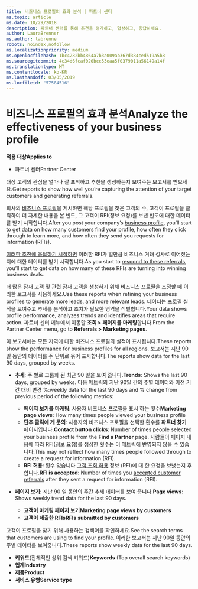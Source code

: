 ```yaml
---
title: 비즈니스 프로필의 효과 분석 | 파트너 센터
ms.topic: article
ms.date: 10/29/2018
description: 파트너 센터를 통해 추천을 평가하고, 협상하고, 응답하세요.
author: LauraBrenner
ms.author: labrenne
robots: noindex,nofollow
ms.localizationpriority: medium
ms.openlocfilehash: 1bc4282bb4864a7b3a009ab367d384ced519a5b8
ms.sourcegitcommit: 4c34d6fcaf020bcc53eaa5f0379011a56149a14f
ms.translationtype: MT
ms.contentlocale: ko-KR
ms.lasthandoff: 03/05/2019
ms.locfileid: "57584516"
---
```

# <a name="analyze-the-effectiveness-of-your-business-profile"></a><span data-ttu-id="6418e-103">비즈니스 프로필의 효과 분석</span><span class="sxs-lookup"><span data-stu-id="6418e-103">Analyze the effectiveness of your business profile</span></span>
<!-- 
https://go.microsoft.com/fwlink/?linkid=849120
-->

<span data-ttu-id="6418e-104">**적용 대상**</span><span class="sxs-lookup"><span data-stu-id="6418e-104">**Applies to**</span></span>

-  <span data-ttu-id="6418e-105">파트너 센터</span><span class="sxs-lookup"><span data-stu-id="6418e-105">Partner Center</span></span>

<span data-ttu-id="6418e-106">대상 고객의 관심을 얼마나 잘 포착하고 추천을 생성하는지 보여주는 보고서를 받으세요.</span><span class="sxs-lookup"><span data-stu-id="6418e-106">Get reports to show how well you’re capturing the attention of your target customers and generating referrals.</span></span>

<span data-ttu-id="6418e-107">회사의 [비즈니스 프로필](create-a-marketing-profile.md)을 게시하면 해당 프로필을 찾은 고객의 수, 고객이 프로필을 클릭하여 더 자세한 내용을 본 빈도, 그 고객이 RFI(정보 요청)를 보낸 빈도에 대한 데이터를 받기 시작합니다.</span><span class="sxs-lookup"><span data-stu-id="6418e-107">After you post your company’s [business profile](create-a-marketing-profile.md), you’ll start to get data on how many customers find your profile, how often they click through to learn more, and how often they send you requests for information (RFIs).</span></span> 

<span data-ttu-id="6418e-108">[이러한 추천에 응답하기 시작하면](responding-to-referrals.md) 이러한 RFI가 얼만큼 비즈니스 거래 성사로 이어졌는지에 대한 데이터를 받기 시작합니다.</span><span class="sxs-lookup"><span data-stu-id="6418e-108">As you start to [respond to these referrals](responding-to-referrals.md), you’ll start to get data on how many of these RFIs are turning into winning business deals.</span></span>

<span data-ttu-id="6418e-109">더 많은 잠재 고객 및 관련 잠재 고객을 생성하기 위해 비즈니스 프로필을 조정할 때 이러한 보고서를 사용하세요.</span><span class="sxs-lookup"><span data-stu-id="6418e-109">Use these reports when refining your business profiles to generate more leads, and more relevant leads.</span></span> <span data-ttu-id="6418e-110">데이터는 프로필 실적을 보여주고 추세를 분석하고 조치가 필요한 영역을 식별합니다.</span><span class="sxs-lookup"><span data-stu-id="6418e-110">Your data shows profile performance, analyzes trends and identifies areas that require action.</span></span> <span data-ttu-id="6418e-111">파트너 센터 메뉴에서 이동할 **조회 > 페이지를 마케팅**합니다.</span><span class="sxs-lookup"><span data-stu-id="6418e-111">From the Partner Center menu, go to **Referrals > Marketing pages**.</span></span>

<span data-ttu-id="6418e-112">이 보고서에는 모든 지역에 대한 비즈니스 프로필의 실적이 표시됩니다.</span><span class="sxs-lookup"><span data-stu-id="6418e-112">These reports show the performance for business profiles for all regions.</span></span> <span data-ttu-id="6418e-113">보고서는 지난 90일 동안의 데이터를 주 단위로 묶어 표시합니다.</span><span class="sxs-lookup"><span data-stu-id="6418e-113">The reports show data for the last 90 days, grouped by weeks.</span></span>

*  <span data-ttu-id="6418e-114">**추세**: 주 별로 그룹화 된 최근 90 일을 보여 줍니다.</span><span class="sxs-lookup"><span data-stu-id="6418e-114">**Trends**: Shows the last 90 days, grouped by weeks.</span></span> <span data-ttu-id="6418e-115">다음 메트릭의 지난 90일 간의 주별 데이터와 이전 기간 대비 변경 %:</span><span class="sxs-lookup"><span data-stu-id="6418e-115">weekly data for the last 90 days and % change from previous period of the following metrics:</span></span>

   * <span data-ttu-id="6418e-116">**페이지 보기를 마케팅**: 사용자 비즈니스 프로필을 표시 하는 횟수</span><span class="sxs-lookup"><span data-stu-id="6418e-116">**Marketing page views**: How many times people viewed your business profile</span></span>
   * <span data-ttu-id="6418e-117">**단추 클릭에 게 문의**: 사용자의 비즈니스 프로필을 선택한 횟수를 **파트너 찾기** 페이지입니다.</span><span class="sxs-lookup"><span data-stu-id="6418e-117">**Contact button clicks**: Number of times people selected your business profile from the **Find a Partner** page.</span></span> <span data-ttu-id="6418e-118">사람들이 페이지 내용에 따라 RFI(정보 요청)를 생성한 횟수는 이 메트릭에 반영되지 않을 수 있습니다.</span><span class="sxs-lookup"><span data-stu-id="6418e-118">This may not reflect how many times people followed through to create a request for information (RFI).</span></span>
   * <span data-ttu-id="6418e-119">**RFI 허용**: 횟수 있습니다 [고객 조회 허용](responding-to-referrals.md) 정보 (RFI)에 대 한 요청을 보냈는지 후 합니다.</span><span class="sxs-lookup"><span data-stu-id="6418e-119">**RFI is accepted**: Number of times you [accepted customer referrals](responding-to-referrals.md) after they sent a request for information (RFI).</span></span>


*  <span data-ttu-id="6418e-120">**페이지 보기**: 지난 90 일 동안의 주간 추세 데이터를 보여 줍니다.</span><span class="sxs-lookup"><span data-stu-id="6418e-120">**Page views**: Shows weekly trend data for the last 90 days.</span></span>
   *  <span data-ttu-id="6418e-121">**고객이 마케팅 페이지 보기**</span><span class="sxs-lookup"><span data-stu-id="6418e-121">**Marketing page views by customers**</span></span>
   *  <span data-ttu-id="6418e-122">**고객이 제출한 RFIs**</span><span class="sxs-lookup"><span data-stu-id="6418e-122">**RFIs submitted by customers**</span></span>

<span data-ttu-id="6418e-123">고객이 프로필을 찾기 위해 사용하는 검색어를 확인하세요.</span><span class="sxs-lookup"><span data-stu-id="6418e-123">See the search terms that customers are using to find your profile.</span></span> <span data-ttu-id="6418e-124">이러한 보고서는 지난 90일 동안의 주별 데이터를 보여줍니다.</span><span class="sxs-lookup"><span data-stu-id="6418e-124">These reports show weekly data for the last 90 days.</span></span>

*  <span data-ttu-id="6418e-125">**키워드**(전체적인 상위 검색 키워드)</span><span class="sxs-lookup"><span data-stu-id="6418e-125">**Keywords** (Top overall search keywords)</span></span> 
*  <span data-ttu-id="6418e-126">**업계**</span><span class="sxs-lookup"><span data-stu-id="6418e-126">**Industry**</span></span>
*  <span data-ttu-id="6418e-127">**제품**</span><span class="sxs-lookup"><span data-stu-id="6418e-127">**Product**</span></span>
*  <span data-ttu-id="6418e-128">**서비스 유형**</span><span class="sxs-lookup"><span data-stu-id="6418e-128">**Service type**</span></span>

